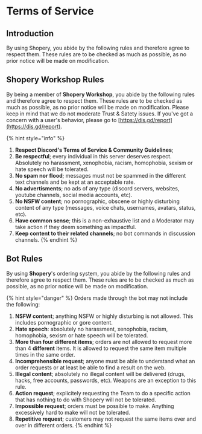# Terms of Service

## Introduction

By using Shopery, you abide by the following rules and therefore agree to respect them. These rules are to be checked as much as possible, as no prior notice will be made on modification.

## Shopery Workshop Rules

By being a member of **Shopery Workshop**, you abide by the following rules and therefore agree to respect them. These rules are to be checked as much as possible, as no prior notice will be made on modification. Please keep in mind that we do not moderate Trust & Satety issues. If you've got a concern with a user's behavior, please go to [https://dis.gd/report](https://dis.gd/report).

{% hint style="info" %}
1. **Respect Discord's Terms of Service & Community Guidelines**;
2. **Be respectful**; every individual in this server deserves respect. Absolutely no harassment, xenophobia, racism, homophobia, sexism or hate speech will be tolerated.
3. **No spam nor flood**; messages must not be spammed in the different text channels and be kept at an acceptable rate.
4. **No advertisments**; no ads of any type \(discord servers, websites, youtube channels, social media accounts, etc\).
5. **No NSFW content**; no pornographic, obscene or highly disturbing content of any type \(messages, voice chats, usernames, avatars, status, etc\).
6. **Have common sense**; this is a non-exhaustive list and a Moderator may take action if they deem something as impactful.
7.  **Keep content to their related channels**; no bot commands in discussion channels.
{% endhint %}

## Bot Rules

By using **Shopery**'s ordering system, you abide by the following rules and therefore agree to respect them. These rules are to be checked as much as possible, as no prior notice will be made on modification.

{% hint style="danger" %}
Orders made through the bot may not include the following:

1. **NSFW content**; anything NSFW or highly disturbing is not allowed. This includes pornographic or gore content.
2. **Hate speech**: absolutely no harassment, xenophobia, racism, homophobia, sexism or hate speech will be tolerated.
3. **More than four different items**; orders are not allowed to request more than 4 **different** items. It is allowed to request the same item multiple times in the same order.
4. **Incomprehensible request**; anyone must be able to understand what an order requests or at least be able to find a result on the web.
5. **Illegal content**; absolutely no illegal content will be delivered \(drugs, hacks, free accounts, passwords, etc\). Weapons are an exception to this rule.
6. **Action request**; explicitely requesting the Team to do a specific action that has nothing to do with Shopery will not be tolerated.
7. **Impossible request**; orders must be possible to make. Anything excessively hard to make will not be tolerated.
8. **Repetitive request**; customers may not request the same items over and over in different orders.
{% endhint %}

